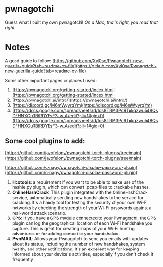 # pwnagotchi
Guess what I built my own pwnagotchi! *On a Mac, that's right, you read that right.*

# Notes

A good guide to follow: [https://github.com/Xyl0se/Pwnagotchi-new-guerilla-guide?tab=readme-ov-file](https://github.com/Xyl0se/Pwnagotchi-new-guerilla-guide?tab=readme-ov-file)

Some other important pages or places I used:
  1. [https://pwnagotchi.org/getting-started/index.html](https://pwnagotchi.org/getting-started/index.html)
  2. [https://pwnagotchi.ai/intro/](https://pwnagotchi.ai/intro/)
  3. [https://discord.gg/M6mWyyrqYm](https://discord.gg/M6mWyyrqYm)
  4. [https://docs.google.com/spreadsheets/d/1os8TRM3Pc9Tpkqzwu548QsDFHNXGuRBiRDYEsF3-w_A/edit?pli=1#gid=0](https://docs.google.com/spreadsheets/d/1os8TRM3Pc9Tpkqzwu548QsDFHNXGuRBiRDYEsF3-w_A/edit?pli=1#gid=0) 

## Some cool plugins to add:

[https://github.com/jayofelony/pwnagotchi-torch-plugins/tree/main](https://github.com/jayofelony/pwnagotchi-torch-plugins/tree/main)

[https://github.com/c-nagy/pwnagotchi-display-password-plugin](https://github.com/c-nagy/pwnagotchi-display-password-plugin) 

1. **Hcxtools**: a requirement if you want to be able to make use of the hashie.py plugin, which can convert .pcap-files to crackable hashes.
2. **OnlineHashCrack**: This plugin integrates with the OnlineHashCrack service, automatically sending new handshakes to the service for cracking. It's a handy tool for testing the security of your own Wi-Fi networks by checking the strength of your Wi-Fi passwords against a real-world attack scenario.
3. **GPS**: If you have a GPS module connected to your Pwnagotchi, the GPS plugin can log the geographical location of each Wi-Fi handshake you capture. This is great for creating maps of your Wi-Fi hunting adventures or for adding context to your handshakes.
4. **PwnMAIL**: Allows your Pwnagotchi to send you emails with updates about its status, including the number of new handshakes, system health, and other notifications. It's an excellent way for keeping informed about your device's activities, especially if you don't check it frequently.
